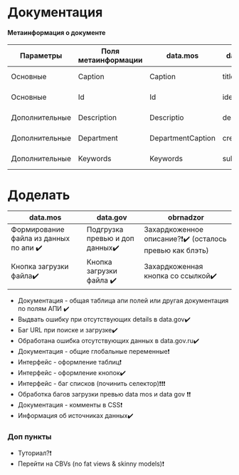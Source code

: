 
# Документация

#### Метаинформация о документе

| Параметры | Поля метаинформации| data.mos | data.gov| obrnadzor|
|----------|---------|----------|--------|----------|
|Основные| Caption|Caption|title|----------|
|Основные| Id|Id|identifier|----------|
|Дополнительные|Description|Descriptio|description|----------|
|Дополнительные|Department|DepartmentCaption|creator|----------|
|Дополнительные|Keywords|Keywords|subject|----------|


# Доделать



| data.mos | data.gov| obrnadzor|
|----------|---------|----------|
| Формирование файла из данных по апи ✔️| Подгрузка превью и доп данных✔️ | Захардкоженное описание?❗✔️ (осталось превью как блэть)
|Кнопка загрузки файла✔️|Кнопка загрузки файла ✔️| Захардкоженная кнопка со ссылкой✔️




- Документация - общая таблица апи полей или другая документация по полям АПИ ✔️
- Выдвать ошибку при отсутствующих details в data.gov✔️
- Баг URL при поиске и загрузке✔️	
- Обработана ошибка отсутствующих данных в data.gov.ru✔️
- Документация - общие глобальные переменные❗	
- Интерфейс - оформление таблиц❗
- Интерфейс - оформление кнопок✔️
- Интерфейс - баг списков (починить селектор)❗❗❗
- Обработка багов загрузки превью data mos и data gov ❗❗
- Документация - комменты в CSS❗	
- Информация об источниках данных✔️

### Доп пункты
- Туториал?❗
- Перейти на CBVs (no fat views & skinny models)❗

